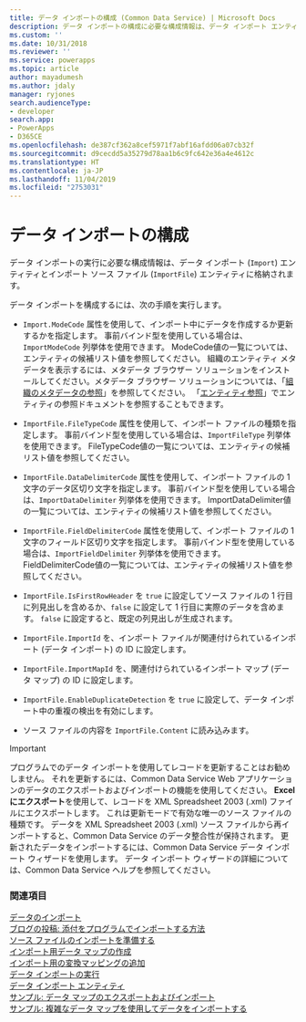```yaml
---
title: データ インポートの構成 (Common Data Service) | Microsoft Docs
description: データ インポートの構成に必要な構成情報は、データ インポート エンティティとインポート ソース ファイル エンティティに格納されます。
ms.custom: ''
ms.date: 10/31/2018
ms.reviewer: ''
ms.service: powerapps
ms.topic: article
author: mayadumesh
ms.author: jdaly
manager: ryjones
search.audienceType:
- developer
search.app:
- PowerApps
- D365CE
ms.openlocfilehash: de387cf362a8cef5971f7abf16afdd06a07cb32f
ms.sourcegitcommit: d9cecdd5a35279d78aa1b6c9fc642e36a4e4612c
ms.translationtype: HT
ms.contentlocale: ja-JP
ms.lasthandoff: 11/04/2019
ms.locfileid: "2753031"
---
```

# <a name="configure-data-import"></a>データ インポートの構成

<!-- 
Was Mike Carter's

https://docs.microsoft.com/dynamics365/customer-engagement/developer/configure-data-import 

Child topic of 
powerapps-docs/developer/common-data-service/import-data.md
-->

データ インポートの実行に必要な構成情報は、データ インポート (`Import`) エンティティとインポート ソース ファイル (`ImportFile`) エンティティに格納されます。  
  
 データ インポートを構成するには、次の手順を実行します。  
  
- `Import.ModeCode` 属性を使用して、インポート中にデータを作成するか更新するかを指定します。 事前バインド型を使用している場合は、`ImportModeCode` 列挙体を使用できます。 ModeCode値の一覧については、エンティティの候補リスト値を参照してください。 組織のエンティティ メタデータを表示するには、メタデータ ブラウザー ソリューションをインストールしてください。メタデータ ブラウザー ソリューションについては、「[組織のメタデータの参照](/dynamics365/customer-engagement/developer/browse-your-metadata)」を参照してください。 「[エンティティ参照](/dynamics365/customer-engagement/developer/about-entity-reference)」でエンティティの参照ドキュメントを参照することもできます。  
  
- `ImportFile.FileTypeCode` 属性を使用して、インポート ファイルの種類を指定します。 事前バインド型を使用している場合は、`ImportFileType` 列挙体を使用できます。 FileTypeCode値の一覧については、エンティティの候補リスト値を参照してください。  
  
- `ImportFile.DataDelimiterCode` 属性を使用して、インポート ファイルの 1 文字のデータ区切り文字を指定します。 事前バインド型を使用している場合は、`ImportDataDelimiter` 列挙体を使用できます。 ImportDataDelimiter値の一覧については、エンティティの候補リスト値を参照してください。  
  
- `ImportFile.FieldDelimiterCode` 属性を使用して、インポート ファイルの 1 文字のフィールド区切り文字を指定します。 事前バインド型を使用している場合は、`ImportFieldDelimiter` 列挙体を使用できます。 FieldDelimiterCode値の一覧については、エンティティの候補リスト値を参照してください。  
  
- `ImportFile.IsFirstRowHeader` を `true` に設定してソース ファイルの 1 行目に列見出しを含めるか、`false` に設定して 1 行目に実際のデータを含めます。 `false` に設定すると、既定の列見出しが生成されます。  
  
- `ImportFile.ImportId` を、インポート ファイルが関連付けられているインポート (データ インポート) の ID に設定します。  
  
- `ImportFile.ImportMapId` を、関連付けられているインポート マップ (データ マップ) の ID に設定します。  
  
- `ImportFile.EnableDuplicateDetection` を `true` に設定して、データ インポート中の重複の検出を有効にします。  
  
- ソース ファイルの内容を `ImportFile.Content` に読み込みます。  
  
> [!IMPORTANT]
>  プログラムでのデータ インポートを使用してレコードを更新することはお勧めしません。 それを更新するには、Common Data Service Web アプリケーションのデータのエクスポートおよびインポートの機能を使用してください。 **Excel にエクスポート**を使用して、レコードを XML Spreadsheet 2003 (.xml) ファイルにエクスポートします。 これは更新モードで有効な唯一のソース ファイルの種類です。 データを XML Spreadsheet 2003 (.xml) ソース ファイルから再インポートすると、Common Data Service のデータ整合性が保持されます。 更新されたデータをインポートするには、Common Data Service データ インポート ウィザードを使用します。 データ インポート ウィザードの詳細については、Common Data Service ヘルプを参照してください。  
 
### <a name="see-also"></a>関連項目

[データのインポート](import-data.md)<br />
[ブログの投稿: 添付をプログラムでインポートする方法](https://blogs.msdn.com/b/crm/archive/2012/08/06/how-to-import-attachments-programmatically.aspx)<br />
[ソース ファイルのインポートを準備する](prepare-source-files-import.md)<br />
[インポート用データ マップの作成](create-data-maps-for-import.md)<br />
[インポート用の変換マッピングの追加](add-transformation-mappings-import.md)<br />
[データ インポートの実行](run-data-import.md)<br />
[データ インポート エンティティ](data-import-entities.md)<br />
[サンプル: データ マップのエクスポートおよびインポート](org-service/samples/export-import-data-map.md)<br />
[サンプル: 複雑なデータ マップを使用してデータをインポートする](org-service/samples/import-data-complex-data-map.md)<br />